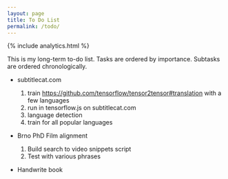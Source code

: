 ```yaml
---
layout: page
title: To Do List
permalink: /todo/
---
```

{% include analytics.html %}

This is my long-term to-do list. Tasks are ordered by importance. Subtasks are ordered chronologically.

* subtitlecat.com
  1. train https://github.com/tensorflow/tensor2tensor#translation with a few languages
  2. run in tensorflow.js on subtitlecat.com
  3. language detection
  4. train for all popular languages

* Brno PhD Film alignment
  1. Build search to video snippets script
  2. Test with various phrases
  
* Handwrite book
